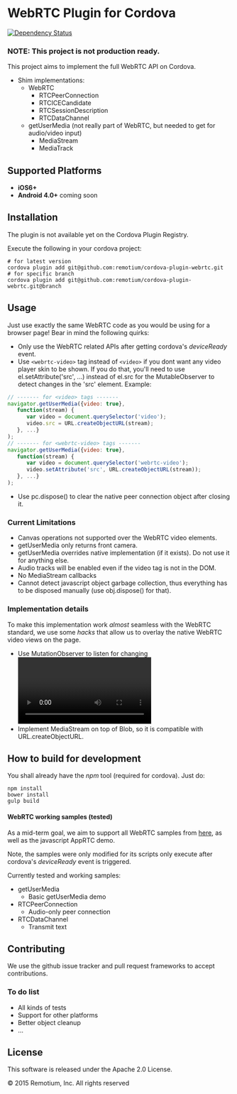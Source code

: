 
WebRTC Plugin for Cordova
=================================

[![Dependency Status](https://david-dm.org/remotium/cordova-plugin-webrtc.svg)](https://david-dm.org/remotium/cordova-plugin-webrtc)


### NOTE: This project is not production ready.
This project aims to implement the full WebRTC API on Cordova.

- Shim implementations:
	- WebRTC
		- RTCPeerConnection
		- RTCICECandidate
		- RTCSessionDescription
		- RTCDataChannel
	- getUserMedia (not really part of WebRTC, but needed to get for audio/video input)
		- MediaStream
		- MediaTrack

## Supported Platforms
- __iOS6+__
- __Android 4.0+__ coming soon

## Installation
The plugin is not available yet on the Cordova Plugin Registry.

Execute the following in your cordova project:

```shell
# for latest version
cordova plugin add git@github.com:remotium/cordova-plugin-webrtc.git
# for specific branch
cordova plugin add git@github.com:remotium/cordova-plugin-webrtc.git@branch
```

## Usage
Just use exactly the same WebRTC code as you would be using for a browser page!
Bear in mind the following quirks:

- Only use the WebRTC related APIs after getting cordova's *deviceReady* event.
- Use `<webrtc-video>` tag instead of `<video>` if you dont want any video player skin to be shown. If you do that, you'll need to use el.setAttribute('src', ...) instead of el.src for the MutableObserver to detect changes in the 'src' element.
Example:

```javascript
// ------- for <video> tags -------
navigator.getUserMedia({video: true},
   function(stream) {
      var video = document.querySelector('video');
      video.src = URL.createObjectURL(stream);
   }, ...}
);
// ------- for <webrtc-video> tags -------
navigator.getUserMedia({video: true},
   function(stream) {
      var video = document.querySelector('webrtc-video');
      video.setAttribute('src', URL.createObjectURL(stream));
   }, ...}
);
```

- Use pc.dispose() to clear the native peer connection object after closing it.

### Current Limitations
- Canvas operations not supported over the WebRTC video elements.
- getUserMedia only returns front camera.
- getUserMedia overrides native implementation (if it exists). Do not use it for anything else.
- Audio tracks will be enabled even if the video tag is not in the DOM.
- No MediaStream callbacks
- Cannot detect javascript object garbage collection, thus everything has to be disposed manually (use obj.dispose() for that).

### Implementation details
To make this implementation work *almost* seamless with the WebRTC standard, we use some *hacks* that allow us to overlay the native WebRTC video views on the page.

- Use MutationObserver to listen for changing <video> tags.
- Implement MediaStream on top of Blob, so it is compatible with URL.createObjectURL.

## How to build for development
You shall already have the *npm* tool (required for cordova). Just do:

```
npm install
bower install
gulp build
```

#### WebRTC working samples (tested)
As a mid-term goal, we aim to support all WebRTC samples from [here](https://github.com/webrtc/samples), as well as the javascript AppRTC demo.

Note, the samples were only modified for its scripts only execute after cordova's *deviceReady* event is triggered.

Currently tested and working samples:

- getUserMedia
	- Basic getUserMedia demo
- RTCPeerConnection
	- Audio-only peer connection
- RTCDataChannel
	- Transmit text

## Contributing

We use the github issue tracker and pull request frameworks to accept contributions.

### To do list
- All kinds of tests
- Support for other platforms
- Better object cleanup
- ...

## License

This software is released under the Apache 2.0 License.

© 2015 Remotium, Inc. All rights reserved